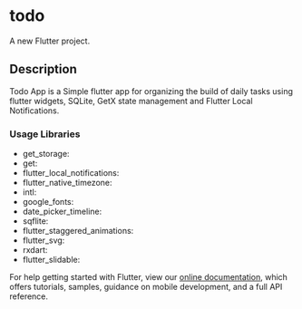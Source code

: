 # todo

A new Flutter project.

## Description
Todo App is a Simple flutter app for organizing the build of daily tasks using flutter widgets, SQLite, GetX state management and Flutter Local Notifications.

### Usage Libraries
 - get_storage:
 - get:
 - flutter_local_notifications:
 - flutter_native_timezone:
 - intl: 
 - google_fonts: 
 - date_picker_timeline: 
 - sqflite: 
 - flutter_staggered_animations: 
 - flutter_svg: 
 - rxdart: 
 - flutter_slidable: 

For help getting started with Flutter, view our
[online documentation](https://flutter.dev/docs), which offers tutorials,
samples, guidance on mobile development, and a full API reference.
